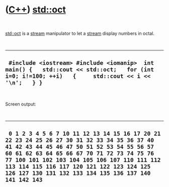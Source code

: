 
 

 

 

 

 

([C++](Cpp.md)) [std::oct](CppOct.md)
=======================================

 

[std::oct](CppOct.md) is a [stream](CppStream.md) manipulator to let a
[stream](CppStream.md) display numbers in octal.

 

  -----------------------------------------------------------------------------------------------------------------------------------------------------
  ` #include <iostream> #include <iomanip>  int main() {   std::cout << std::oct;   for (int i=0; i!=100; ++i)   {     std::cout << i << '\n';   } }`
  -----------------------------------------------------------------------------------------------------------------------------------------------------

 

Screen output:

 

  --------------------------------------------------------------------------------------------------------------------------------------------------------------------------------------------------------------------------------------------------------------------------------------------------------------------------------------------
  ` 0 1 2 3 4 5 6 7 10 11 12 13 14 15 16 17 20 21 22 23 24 25 26 27 30 31 32 33 34 35 36 37 40 41 42 43 44 45 46 47 50 51 52 53 54 55 56 57 60 61 62 63 64 65 66 67 70 71 72 73 74 75 76 77 100 101 102 103 104 105 106 107 110 111 112 113 114 115 116 117 120 121 122 123 124 125 126 127 130 131 132 133 134 135 136 137 140 141 142 143`
  --------------------------------------------------------------------------------------------------------------------------------------------------------------------------------------------------------------------------------------------------------------------------------------------------------------------------------------------

 

 

 

 

 

 


